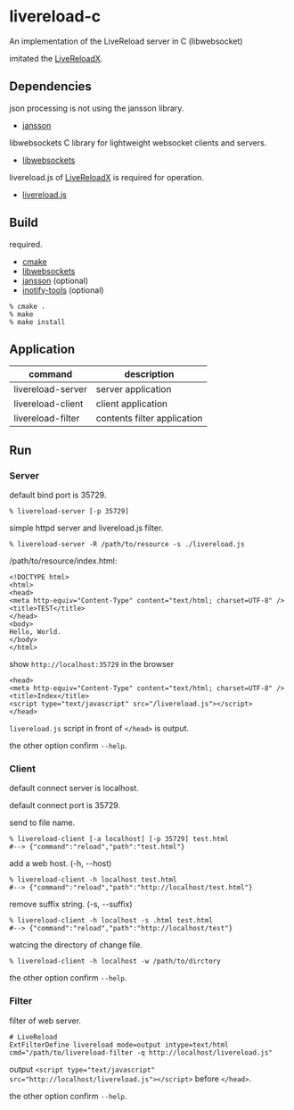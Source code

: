 # livereload-c

An implementation of the LiveReload server in C (libwebsocket)

imitated the  [LiveReloadX](https://github.com/nitoyon/livereloadx).

## Dependencies

json processing is not using the jansson library.

* [jansson](http://www.digip.org/jansson/)

libwebsockets C library for lightweight websocket clients and servers.

* [libwebsockets](http://libwebsockets.org)

livereload.js of [LiveReloadX](https://github.com/nitoyon/livereloadx) is
required for operation.

* [livereload.js](https://github.com/nitoyon/livereloadx/blob/master/contrib/livereload.js)


## Build

required.

* [cmake](http://www.cmake.org)
* [libwebsockets](http://libwebsockets.org)
* [jansson](http://www.digip.org/jansson/) (optional)
* [inotify-tools](http://inotify-tools.sourceforge.net/) (optional)

```
% cmake .
% make
% make install
```

## Application

 command           | description
 -------           | -----------
 livereload-server | server application
 livereload-client | client application
 livereload-filter | contents filter application

## Run

### Server

default bind port is 35729.

```
% livereload-server [-p 35729]
```

simple httpd server and livereload.js filter.

```
% livereload-server -R /path/to/resource -s ./livereload.js
```

/path/to/resource/index.html:

```
<!DOCTYPE html>
<html>
<head>
<meta http-equiv="Content-Type" content="text/html; charset=UTF-8" />
<title>TEST</title>
</head>
<body>
Hello, World.
</body>
</html>
```

show `http://localhost:35729` in the browser

```
<head>
<meta http-equiv="Content-Type" content="text/html; charset=UTF-8" />
<title>Index</title>
<script type="text/javascript" src="/livereload.js"></script>
</head>
```

`livereload.js` script in front of `</head>` is output.

the other option confirm `--help`.

### Client

default connect server is localhost.

default connect port is 35729.

send to file name.

```
% livereload-client [-a localhost] [-p 35729] test.html
#--> {"command":"reload","path":"test.html"}
```

add a web host. (-h, --host)

```
% livereload-client -h localhost test.html
#--> {"command":"reload","path":"http://localhost/test.html"}
```

remove suffix string. (-s, --suffix)

```
% livereload-client -h localhost -s .html test.html
#--> {"command":"reload","path":"http://localhost/test"}
```

watcing the directory of change file.

```
% livereload-client -h localhost -w /path/to/dirctory
```

the other option confirm `--help`.

### Filter

filter of web server.

```
# LiveReload
ExtFilterDefine livereload mode=output intype=text/html cmd="/path/to/livereload-filter -q http://localhost/livereload.js"
```

output `<script type="text/javascript" src="http://localhost/livereload.js"></script>` before `</head>`.

the other option confirm `--help`.
